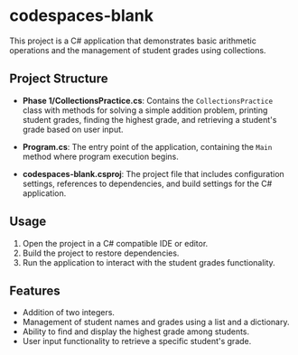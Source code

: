 # codespaces-blank

This project is a C# application that demonstrates basic arithmetic operations and the management of student grades using collections.

## Project Structure

- **Phase 1/CollectionsPractice.cs**: Contains the `CollectionsPractice` class with methods for solving a simple addition problem, printing student grades, finding the highest grade, and retrieving a student's grade based on user input.
  
- **Program.cs**: The entry point of the application, containing the `Main` method where program execution begins.

- **codespaces-blank.csproj**: The project file that includes configuration settings, references to dependencies, and build settings for the C# application.

## Usage

1. Open the project in a C# compatible IDE or editor.
2. Build the project to restore dependencies.
3. Run the application to interact with the student grades functionality.

## Features

- Addition of two integers.
- Management of student names and grades using a list and a dictionary.
- Ability to find and display the highest grade among students.
- User input functionality to retrieve a specific student's grade.